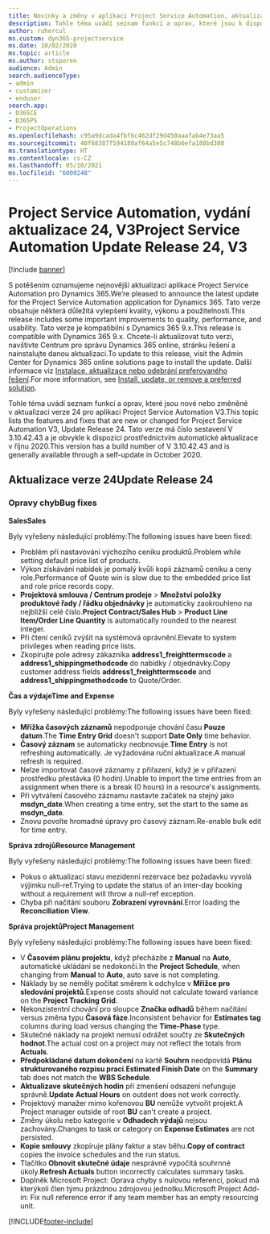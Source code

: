 ```yaml
---
title: Novinky a změny v aplikaci Project Service Automation, aktualizace verze 24, V3
description: Tohle téma uvádí seznam funkcí a oprav, které jsou k dispozici v Project Service Automation, aktualizace verze 24, V3.
author: ruhercul
ms.custom: dyn365-projectservice
ms.date: 10/02/2020
ms.topic: article
ms.author: stsporen
audience: Admin
search.audienceType:
- admin
- customizer
- enduser
search.app:
- D365CE
- D365PS
- ProjectOperations
ms.openlocfilehash: c95a9dcada4fbf6c462df29d450aaafab4e73aa5
ms.sourcegitcommit: 40f68387f594180af64a5e5c748b6efa188bd300
ms.translationtype: HT
ms.contentlocale: cs-CZ
ms.lasthandoff: 05/10/2021
ms.locfileid: "6000248"
---
```

# <a name="project-service-automation-update-release-24-v3"></a><span data-ttu-id="c35b4-103">Project Service Automation, vydání aktualizace 24, V3</span><span class="sxs-lookup"><span data-stu-id="c35b4-103">Project Service Automation Update Release 24, V3</span></span>

[!include [banner](../includes/psa-now-project-operations.md)]

<span data-ttu-id="c35b4-104">S potěšením oznamujeme nejnovější aktualizaci aplikace Project Service Automation pro Dynamics 365.</span><span class="sxs-lookup"><span data-stu-id="c35b4-104">We’re pleased to announce the latest update for the Project Service Automation application for Dynamics 365.</span></span> <span data-ttu-id="c35b4-105">Tato verze obsahuje některá důležitá vylepšení kvality, výkonu a použitelnosti.</span><span class="sxs-lookup"><span data-stu-id="c35b4-105">This release includes some important improvements to quality, performance, and usability.</span></span> <span data-ttu-id="c35b4-106">Tato verze je kompatibilní s Dynamics 365 9.x.</span><span class="sxs-lookup"><span data-stu-id="c35b4-106">This release is compatible with Dynamics 365 9.x.</span></span> <span data-ttu-id="c35b4-107">Chcete-li aktualizovat tuto verzi, navštivte Centrum pro správu Dynamics 365 online, stránku řešení a nainstalujte danou aktualizaci.</span><span class="sxs-lookup"><span data-stu-id="c35b4-107">To update to this release, visit the Admin Center for Dynamics 365 online solutions page to install the update.</span></span> <span data-ttu-id="c35b4-108">Další informace viz [Instalace, aktualizace nebo odebrání preferovaného řešení](/power-platform/admin/install-remove-preferred-solution).</span><span class="sxs-lookup"><span data-stu-id="c35b4-108">For more information, see [Install, update, or remove a preferred solution](/power-platform/admin/install-remove-preferred-solution).</span></span>

<span data-ttu-id="c35b4-109">Tohle téma uvádí seznam funkcí a oprav, které jsou nové nebo změněné v aktualizaci verze 24 pro aplikaci Project Service Automation V3.</span><span class="sxs-lookup"><span data-stu-id="c35b4-109">This topic lists the features and fixes that are new or changed for Project Service Automation V3, Update Release 24.</span></span> <span data-ttu-id="c35b4-110">Tato verze má číslo sestavení V 3.10.42.43 a je obvykle k dispozici prostřednictvím automatické aktualizace v říjnu 2020.</span><span class="sxs-lookup"><span data-stu-id="c35b4-110">This version has a build number of V 3.10.42.43 and is generally available through a self-update in October 2020.</span></span>

## <a name="update-release-24"></a><span data-ttu-id="c35b4-111">Aktualizace verze 24</span><span class="sxs-lookup"><span data-stu-id="c35b4-111">Update Release 24</span></span>

### <a name="bug-fixes"></a><span data-ttu-id="c35b4-112">Opravy chyb</span><span class="sxs-lookup"><span data-stu-id="c35b4-112">Bug fixes</span></span>

<span data-ttu-id="c35b4-113">**Sales**</span><span class="sxs-lookup"><span data-stu-id="c35b4-113">**Sales**</span></span>

<span data-ttu-id="c35b4-114">Byly vyřešeny následující problémy:</span><span class="sxs-lookup"><span data-stu-id="c35b4-114">The following issues have been fixed:</span></span>

- <span data-ttu-id="c35b4-115">Problém při nastavování výchozího ceníku produktů.</span><span class="sxs-lookup"><span data-stu-id="c35b4-115">Problem while setting default price list of products.</span></span>
- <span data-ttu-id="c35b4-116">Výkon získávání nabídek je pomalý kvůli kopii záznamů ceníku a ceny role.</span><span class="sxs-lookup"><span data-stu-id="c35b4-116">Performance of Quote win is slow due to the embedded price list and role price records copy.</span></span>
- <span data-ttu-id="c35b4-117">**Projektová smlouva / Centrum prodeje** > **Množství položky produktové řady / řádku objednávky** je automaticky zaokrouhleno na nejbližší celé číslo.</span><span class="sxs-lookup"><span data-stu-id="c35b4-117">**Project Contract/Sales Hub** > **Product Line Item/Order Line Quantity** is automatically rounded to the nearest integer.</span></span>
- <span data-ttu-id="c35b4-118">Při čtení ceníků zvýšit na systémová oprávnění.</span><span class="sxs-lookup"><span data-stu-id="c35b4-118">Elevate to system privileges when reading price lists.</span></span>
- <span data-ttu-id="c35b4-119">Zkopírujte pole adresy zákazníka **address1_freighttermscode** a **address1_shippingmethodcode** do nabídky / objednávky.</span><span class="sxs-lookup"><span data-stu-id="c35b4-119">Copy customer address fields **address1_freighttermscode** and **address1_shippingmethodcode** to Quote/Order.</span></span> 


<span data-ttu-id="c35b4-120">**Čas a výdaje**</span><span class="sxs-lookup"><span data-stu-id="c35b4-120">**Time and Expense**</span></span>

<span data-ttu-id="c35b4-121">Byly vyřešeny následující problémy:</span><span class="sxs-lookup"><span data-stu-id="c35b4-121">The following issues have been fixed:</span></span>

- <span data-ttu-id="c35b4-122">**Mřížka časových záznamů** nepodporuje chování času **Pouze datum**.</span><span class="sxs-lookup"><span data-stu-id="c35b4-122">The **Time Entry Grid** doesn't support **Date Only** time behavior.</span></span>
- <span data-ttu-id="c35b4-123">**Časový záznam** se automaticky neobnovuje.</span><span class="sxs-lookup"><span data-stu-id="c35b4-123">**Time Entry** is not refreshing automatically.</span></span> <span data-ttu-id="c35b4-124">Je vyžadována ruční aktualizace.</span><span class="sxs-lookup"><span data-stu-id="c35b4-124">A manual refresh is required.</span></span>
- <span data-ttu-id="c35b4-125">Nelze importovat časové záznamy z přiřazení, když je v přiřazení prostředku přestávka (0 hodin).</span><span class="sxs-lookup"><span data-stu-id="c35b4-125">Unable to import the time entries from an assignment when there is a break (0 hours) in a resource's assignments.</span></span>
- <span data-ttu-id="c35b4-126">Při vytváření časového záznamu nastavte začátek na stejný jako **msdyn_date**.</span><span class="sxs-lookup"><span data-stu-id="c35b4-126">When creating a time entry, set the start to the same as **msdyn_date**.</span></span>
- <span data-ttu-id="c35b4-127">Znovu povolte hromadné úpravy pro časový záznam.</span><span class="sxs-lookup"><span data-stu-id="c35b4-127">Re-enable bulk edit for time entry.</span></span>

<span data-ttu-id="c35b4-128">**Správa zdrojů**</span><span class="sxs-lookup"><span data-stu-id="c35b4-128">**Resource Management**</span></span>

<span data-ttu-id="c35b4-129">Byly vyřešeny následující problémy:</span><span class="sxs-lookup"><span data-stu-id="c35b4-129">The following issues have been fixed:</span></span>

- <span data-ttu-id="c35b4-130">Pokus o aktualizaci stavu mezidenní rezervace bez požadavku vyvolá výjimku null-ref.</span><span class="sxs-lookup"><span data-stu-id="c35b4-130">Trying to update the status of an inter-day booking without a requirement will throw a null-ref exception.</span></span>
- <span data-ttu-id="c35b4-131">Chyba při načítání souboru **Zobrazení vyrovnání**.</span><span class="sxs-lookup"><span data-stu-id="c35b4-131">Error loading the **Reconciliation View**.</span></span>


<span data-ttu-id="c35b4-132">**Správa projektů**</span><span class="sxs-lookup"><span data-stu-id="c35b4-132">**Project Management**</span></span>

<span data-ttu-id="c35b4-133">Byly vyřešeny následující problémy:</span><span class="sxs-lookup"><span data-stu-id="c35b4-133">The following issues have been fixed:</span></span>

- <span data-ttu-id="c35b4-134">V **Časovém plánu projektu**, když přecházíte z **Manual** na **Auto**, automatické ukládání se nedokončí.</span><span class="sxs-lookup"><span data-stu-id="c35b4-134">In the **Project Schedule**, when changing from **Manual** to **Auto**, auto save is not completing.</span></span>
- <span data-ttu-id="c35b4-135">Náklady by se neměly počítat směrem k odchylce v **Mřížce pro sledování projektů**.</span><span class="sxs-lookup"><span data-stu-id="c35b4-135">Expense costs should not calculate toward variance on the **Project Tracking Grid**.</span></span>
- <span data-ttu-id="c35b4-136">Nekonzistentní chování pro sloupce **Značka odhadů** během načítání versus změna typu **Časová fáze**.</span><span class="sxs-lookup"><span data-stu-id="c35b4-136">Inconsistent behavior for **Estimates tag** columns during load versus changing the **Time-Phase** type.</span></span>
- <span data-ttu-id="c35b4-137">Skutečné náklady na projekt nemusí odrážet součty ze **Skutečných hodnot**.</span><span class="sxs-lookup"><span data-stu-id="c35b4-137">The actual cost on a project may not reflect the totals from **Actuals**.</span></span>
- <span data-ttu-id="c35b4-138">**Předpokládané datum dokončení** na kartě **Souhrn** neodpovídá **Plánu strukturovaného rozpisu prací**.</span><span class="sxs-lookup"><span data-stu-id="c35b4-138">**Estimated Finish Date** on the **Summary** tab does not match the **WBS Schedule**.</span></span>
- <span data-ttu-id="c35b4-139">**Aktualizave skutečných hodin** při zmenšení odsazení nefunguje správně.</span><span class="sxs-lookup"><span data-stu-id="c35b4-139">**Update Actual Hours** on outdent does not work correctly.</span></span>
- <span data-ttu-id="c35b4-140">Projektový manažer mimo kořenovou **BU** nemůže vytvořit projekt.</span><span class="sxs-lookup"><span data-stu-id="c35b4-140">A Project manager outside of root **BU** can't create a project.</span></span>
- <span data-ttu-id="c35b4-141">Změny úkolu nebo kategorie v **Odhadech výdajů** nejsou zachovány.</span><span class="sxs-lookup"><span data-stu-id="c35b4-141">Changes to task or category on **Expense Estimates** are not persisted.</span></span>
- <span data-ttu-id="c35b4-142">**Kopie smlouvy** zkopíruje plány faktur a stav běhu.</span><span class="sxs-lookup"><span data-stu-id="c35b4-142">**Copy of contract** copies the invoice schedules and the run status.</span></span>
- <span data-ttu-id="c35b4-143">Tlačítko **Obnovit skutečné údaje** nesprávně vypočítá souhrnné úkoly.</span><span class="sxs-lookup"><span data-stu-id="c35b4-143">**Refresh Actuals** button incorrectly calculates summary tasks.</span></span>
- <span data-ttu-id="c35b4-144">Doplněk Microsoft Project: Oprava chyby s nulovou referencí, pokud má kterýkoli člen týmu prázdnou zdrojovou jednotku.</span><span class="sxs-lookup"><span data-stu-id="c35b4-144">Microsoft Project Add-in: Fix null reference error if any team member has an empty resourcing unit.</span></span>



[!INCLUDE[footer-include](../includes/footer-banner.md)]